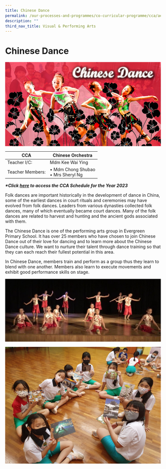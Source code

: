 ```yaml
---
title: Chinese Dance
permalink: /our-processes-and-programmes/co-curricular-programme/cca/aesthetics/chinese-dance/
description: ""
third_nav_title: Visual & Performing Arts
---
```

# **Chinese Dance**

![](/images/chidance2016.jpg)

| CCA   	| Chinese Orchestra 	|
|---	|---	|
| Teacher I/C:  	| Mdm Kee Wai Ying 	|
| Teacher Members:  	| • Mdm Chong Shubao<br>• Mrs Sheryl Ng 	|

**_\*Click [here](https://docs.google.com/document/d/19yQQeYbcNUBPsW_j2nrgEeGdv8sUMdf_e79um_QsFDM/edit) to access the CCA Schedule for the Year 2023_**

  
Folk dances are important historically in the development of dance in China, some of the earliest dances in court rituals and ceremonies may have evolved from folk dances. Leaders from various dynasties collected folk dances, many of which eventually became court dances. Many of the folk dances are related to harvest and hunting and the ancient gods associated with them.  

The Chinese Dance is one of the performing arts group in Evergreen Primary School. It has over 25 members who have chosen to join Chinese Dance out of their love for dancing and to learn more about the Chinese Dance culture. We want to nurture their talent through dance training so that they can each reach their fullest potential in this area. 

In Chinese Dance, members train and perform as a group thus they learn to blend with one another. Members also learn to execute movements and exhibit good performance skills on stage.

![](/images/CD1.jpg)

![](/images/CD2.jpg)